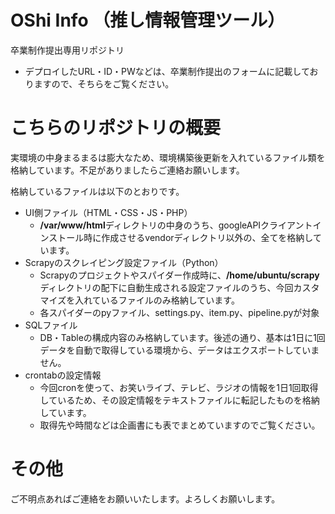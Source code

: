 # OShi Info （推し情報管理ツール）
卒業制作提出専用リポジトリ

- デプロイしたURL・ID・PWなどは、卒業制作提出のフォームに記載しておりますので、そちらをご覧ください。

# こちらのリポジトリの概要
実環境の中身まるまるは膨大なため、環境構築後更新を入れているファイル類を格納しています。不足がありましたらご連絡お願いします。

格納しているファイルは以下のとおりです。
- UI側ファイル（HTML・CSS・JS・PHP）
  - **/var/www/html**ディレクトリの中身のうち、googleAPIクライアントインストール時に作成させるvendorディレクトリ以外の、全てを格納しています。
- Scrapyのスクレイピング設定ファイル（Python）
  - Scrapyのプロジェクトやスパイダー作成時に、**/home/ubuntu/scrapy**ディレクトリの配下に自動生成される設定ファイルのうち、今回カスタマイズを入れているファイルのみ格納しています。
  - 各スパイダーのpyファイル、settings.py、item.py、pipeline.pyが対象
- SQLファイル
  - DB・Tableの構成内容のみ格納しています。後述の通り、基本は1日に1回データを自動で取得している環境から、データはエクスポートしていません。
- crontabの設定情報
  - 今回cronを使って、お笑いライブ、テレビ、ラジオの情報を1日1回取得しているため、その設定情報をテキストファイルに転記したものを格納しています。
  - 取得先や時間などは企画書にも表でまとめていますのでご覧ください。
 
# その他
ご不明点あればご連絡をお願いいたします。よろしくお願いします。